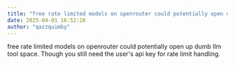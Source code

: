 ```yaml
---
title: "free rate limited models on openrouter could potentially open up dumb llm tool space. Though..."
date: 2025-04-01 16:52:28
author: "qazzquimby"
---
```


free rate limited models on openrouter could potentially open up dumb llm tool space. Though you still need the user's api key for rate limit handling.